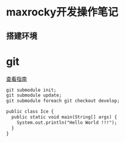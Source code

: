 # maxrocky开发操作笔记
## 搭建环境
# git
[查看指南](https://iceAcmen.github.io/README.md)
```markdown
git submodule init;
git submodule update;
git submodule foreach git checkout develop;
```
```markdown
public class Ice {
  public static void main(String[] args) {
    System.out.println("Hello World !!!");
  }
}
```
